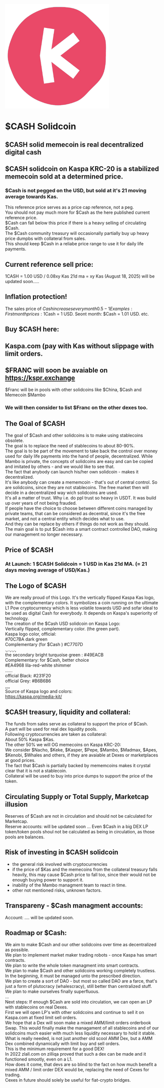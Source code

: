 <img src="https://raw.githubusercontent.com/Mambo-Token/Solidcoins/refs/heads/main/logos/Cash-Logo-white.png" width="340" height="340">  

# $CASH Solidcoin
## $CASH solid memecoin is real decentralized digital cash  
## $CASH solidcoin on Kaspa KRC-20 is a stabilized memecoin sold at a determined price.  
### $Cash is not pegged on the USD, but sold at it's 21 moving average towards Kas.  
This reference price serves as a price cap reference, not a peg.  
You should not pay much more for $Cash as the here published current reference price.   
$Cash can fall below this price if there is a heavy selling of circulating $Cash.  
The $Cash community treasury will occasionally partially buy up heavy price dumpbs with collateral from sales.  
This should keep $Cash in a reliabe price range to use it for daily life payments.  

## Current reference sell price:  
1CASH = 1.00 USD / 0.08xy Kas 21d ma = xy Kas  (August 18, 2025)  will be updated soon.....

## Inflation protection!  
The sales price of $Cash increases every month 0.5-1% towards USD.  
Examples: First month prices: 1$Cash = 1 USD. Seont month: $Cash = 1.01 USD. etc.  

## Buy $CASH here:  
## Kaspa.com (pay with Kas without slippage with limit orders.
## $FRANC will soon be avaiable on https://kspr.exchange 
$Franc will be in pools with other solidcoins like $China, $Cash and Memecoin $Mambo  
### We will then consider to list $Franc on the other dexes too.  

## The Goal of $CASH  
The goal of $Cash and other solidcoins is to make using stablecoins obsolete.  
The goal is to replace the need of stablecoins to about 80-90%.  
The goal is to be part of the movement to take back the control over money used for daily life payments into the hand of people, decentralized.
While Mambo is private, the concepts of solidcoins are easy and can be copied and imitated by others - and we would like to see that.  
The fact that anybody can launch his/her own solidcoin - makes it decentralized.  
It's like anybody can create a mememcoin - that's out of central control. So are solidcoins, since they are not stablecoins.
The free market then  will decide in a decentralized way wich solidcoins are used.  
It's all a matter of trust. Why i.e. do ppl trust so heavy in USDT. It was build up over years of not being frauded.  
If people have the choice to choose between different coins managed by private teams, that can be considered as decentral, since it's the free market, and not a central entity which decides what to use.  
And they can be replace by others if things do not work as they should.  
The main goal is to put $Cash into a smart contract controlled DAO, making our management no longer necessary.  

## Price of $CASH  
### At Launch: 1 $CASH Solidcoin = 1 USD in Kas 21d MA.  (= 21 days moving average of USD/Kas.)  

## The Logo of $CASH
We are really proud of this Logo. It's the vertically flipped Kaspa Kas logo, with the complementary colors. 
It symbolizes a coin running on the ultimate L1 Pow cryptocurrency which is less volatile towards USD and sofar ideal to be used as digital Cash for everybody.  It depends on Kaspa's superiority of technology.  
The creation of the $Cash USD solidcoin on Kaspa Logo:  
Vertically flipped, complementary color. (the green part).  
Kaspa logo color, official:  
#70C7BA  dark green  
Complementary (for $Cash ) #C7707D  
.,..,.,.,  
the secondary bright turquoise green : #49EACB   
Complementary: for $Cash, better choice  
#EA4968   lila-red-white shimmer  
......  
official Black: #231F20  
official Grey: #B6B6B6  
,,,,  
Source of Kaspa logo and colors:  
https://kaspa.org/media-kit/  

## $CASH treasury, liquidity and collateral:  
The funds from sales serve as collateral to support the price of $Cash.   
A part will be used for real dex liquidity pools.  
Following cryptocurrencies are taken as collateral:  
About 50% Kaspa $Kas.  
The other 50% we will OG memecoins on Kaspa KRC-20:  
We consider $Nacho, $Keke, $Kasper, $Pepe, $Mambo, $Madmax, $Apes, $Kenobi, $Whales and others, if they are avaiable at Dexes or marketplaces at good prices.   
The fact that $Cash is partially backed by mememcoins makes it crystal clear that it is not a stablecoin.  
Collateral will be used to buy into price dumps to support the price of the token.  
 
## Circulating Supply or Total Supply, Marketcap illusion   
Reserves of $Cash are not in circulation and should not be calculated for Marketcap.  
Reserve accounts:  will be updated soon ...
Even $Cash in a big DEX LP token/token pools shoul not be calculated as being in circulation, as those pools are balances.  

## Risk of investing in $CASH solidcoin
- the general risk involved with cryptocurrencies  
- if the price of $Kas and the memecoins from the collateral treasury falls heavily, this may cause $Cash price to fall too, since their would not be enough buying power to support it.  
- inability of the Mambo managment team to react in time.  
- other not mentioned risks, unknown factors.  

## Transpareny - $Cash managment accounts:  
Account: .... will be updated soon. 

## Roadmap or $Cash:    
We aim to make $Cash and our other solidcoins over time as decentralized as possible.  
We plan to implement market maker trading robots - once Kaspa has smart contracts.  
We plan to write the whole token managment into smart contracts.  
We plan to make $Cash and other solidcoins working completely trustless.   
In the beginning, it must be managed unto the prescribed direction.  
We plan to create a sort of DAO - but most so called DAO are a farce, that's just a form of plutocracy (whalescracy), still better than centralized stuff. We plan to make ourselves finally superfluous.  
...  
Next steps: If enough $Cash are sold into circulation, we can open an LP with stablecoins on real Dexes.  
First we will open LP's with other solidcoins and continue to sell it on Kaspa.com at fixed limit sell orders.  
We hope that a Dex will soon make a mixed AMM/limit orders orderbook Swap. This would finally make the managament of all stablecoins and of our solidcoins much easier with much less liquidity necessary to hold it stable.  
What is really needed, is not just another old scool AMM Dex, but a AMM Dex combined dynamically with limit buy and sell orders.  
This is the minimum requirement for a good DEX!  
In 2022 zlall.com on zilliqa proved that such a dex can be made and it functioned smootly, even on a L1.  
How does it come, that devs are so blind to the fact on how much benefit a mixed AMM / limit order DEX would be, replacing the need of Cexes for trading.  
Cexes in future should solely be useful for fiat-crypto bridges.  


